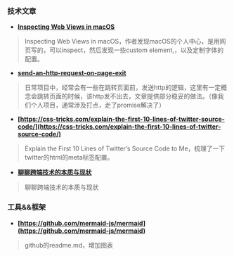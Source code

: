 ### 技术文章
+ **[Inspecting Web Views in macOS](https://blog.jim-nielsen.com/2022/inspecting-web-views-in-macos/?utm_source=CSS-Weekly&utm_campaign=Issue-494&utm_medium=web])**
> Inspecting Web Views in macOS，作者发现macOS的个人中心，是用网页写的，可以inspect，然后发现一些custom element,，以及定制字体的配置。
+ **[send-an-http-request-on-page-exit](https://css-tricks.com/send-an-http-request-on-page-exit/)**
> 日常项目中，经常会有一些在跳转页面前，发送http的逻辑，这里有一定概念会跳转页面的时候，该http发不出去，文章提供部分稳妥的做法。（像我们个人项目，通常涉及打点，走了promise解决了）
+ **[https://css-tricks.com/explain-the-first-10-lines-of-twitter-source-code/](https://css-tricks.com/explain-the-first-10-lines-of-twitter-source-code/)**
> Explain the First 10 Lines of Twitter’s Source Code to Me，梳理了一下twitter的html的meta标签配置。
+ **[聊聊跨端技术的本质与现状](https://mp.weixin.qq.com/s/G_2eBJyrr6FHm7WjI_MIPw)**
> 聊聊跨端技术的本质与现状

### 工具&&框架
+ **[https://github.com/mermaid-js/mermaid](https://github.com/mermaid-js/mermaid)**
> github的readme.md，增加图表
